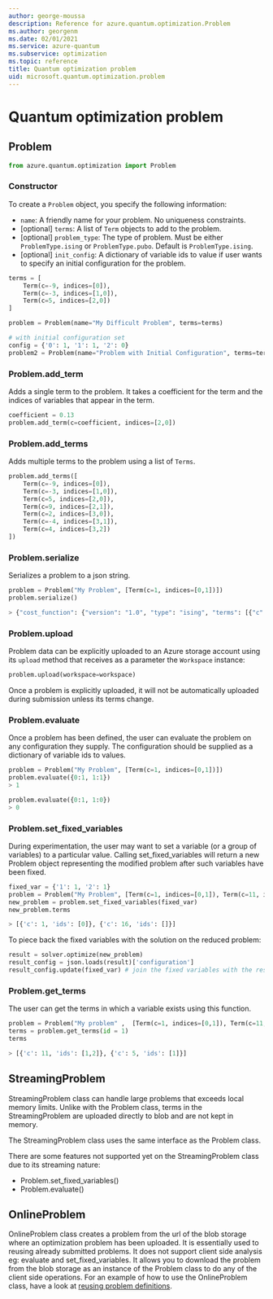 ```yaml
---
author: george-moussa
description: Reference for azure.quantum.optimization.Problem
ms.author: georgenm
ms.date: 02/01/2021
ms.service: azure-quantum
ms.subservice: optimization
ms.topic: reference
title: Quantum optimization problem
uid: microsoft.quantum.optimization.problem
---
```


# Quantum optimization problem

## Problem

```py
from azure.quantum.optimization import Problem
```

### Constructor

To create a `Problem` object, you specify the following information:

- `name`: A friendly name for your problem. No uniqueness constraints.
- [optional] `terms`: A list of `Term` objects to add to the problem.
- [optional] `problem_type`: The type of problem. Must be either
  `ProblemType.ising` or `ProblemType.pubo`. Default is `ProblemType.ising`.
- [optional] `init_config`: A dictionary of variable ids to value if user wants to specify an initial configuration for the problem.

```py
terms = [
    Term(c=-9, indices=[0]),
    Term(c=-3, indices=[1,0]),
    Term(c=5, indices=[2,0])
]

problem = Problem(name="My Difficult Problem", terms=terms)

# with initial configuration set
config = {'0': 1, '1': 1, '2': 0}
problem2 = Problem(name="Problem with Initial Configuration", terms=terms, init_config=config)
```

### Problem.add_term

Adds a single term to the problem. It takes a coefficient for the term and the indices
of variables that appear in the term.

```py
coefficient = 0.13
problem.add_term(c=coefficient, indices=[2,0])
```

### Problem.add_terms

Adds multiple terms to the problem using a list of `Terms`.

```py
problem.add_terms([
    Term(c=-9, indices=[0]),
    Term(c=-3, indices=[1,0]),
    Term(c=5, indices=[2,0]),
    Term(c=9, indices=[2,1]),
    Term(c=2, indices=[3,0]),
    Term(c=-4, indices=[3,1]),
    Term(c=4, indices=[3,2])
])
```

### Problem.serialize

Serializes a problem to a json string.

```py
problem = Problem("My Problem", [Term(c=1, indices=[0,1])])
problem.serialize()

> {"cost_function": {"version": "1.0", "type": "ising", "terms": [{"c": 1, "ids": [0, 1]}]}}
```

### Problem.upload

Problem data can be explicitly uploaded to an Azure storage account using its
`upload` method that receives as a parameter the `Workspace` instance:

```py
problem.upload(workspace=workspace)
```

Once a problem is explicitly uploaded, it will not be automatically uploaded
during submission unless its terms change.


### Problem.evaluate

Once a problem has been defined, the user can evaluate the problem on any configuration they supply. The configuration should be supplied as a dictionary of variable ids to values. 

```py
problem = Problem("My Problem", [Term(c=1, indices=[0,1])])
problem.evaluate({0:1, 1:1}) 
> 1

problem.evaluate({0:1, 1:0})
> 0
```

### Problem.set_fixed_variables

During experimentation, the user may want to set a variable (or a group of variables) to a particular value. Calling set_fixed_variables will return a new Problem object representing the modified problem after such variables have been fixed.

```py
fixed_var = {'1': 1, '2': 1}
problem = Problem("My Problem", [Term(c=1, indices=[0,1]), Term(c=11, indices=[1,2]), Term(c=5, indices=[])])
new_problem = problem.set_fixed_variables(fixed_var)
new_problem.terms

> [{'c': 1, 'ids': [0]}, {'c': 16, 'ids': []}]
```

To piece back the fixed variables with the solution on the reduced problem:

```py
result = solver.optimize(new_problem)
result_config = json.loads(result)['configuration']
result_config.update(fixed_var) # join the fixed variables with the result
```

### Problem.get_terms

The user can get the terms in which a variable exists using this function.

```py
problem = Problem("My problem" ,  [Term(c=1, indices=[0,1]), Term(c=11, indices=[1,2]), Term(c=5, indices=[1])])
terms = problem.get_terms(id = 1)
terms

> [{'c': 11, 'ids': [1,2]}, {'c': 5, 'ids': [1]}]
```

## StreamingProblem

StreamingProblem class can handle large problems that exceeds local memory limits. Unlike with the Problem class, terms in the StreamingProblem are uploaded directly to blob and are not kept in memory.

The StreamingProblem class uses the same interface as the Problem class.

There are some features not supported yet on the StreamingProblem class due to its streaming nature:

- Problem.set_fixed_variables()
- Problem.evaluate()

## OnlineProblem

OnlineProblem class creates a problem from the url of the blob storage where an optimization problem has been uploaded. It is essentially used to reusing already submitted problems.
It does not support client side analysis eg: evaluate and set_fixed_variables. It allows you to download the problem from the blob storage as an instance of the Problem class to do any of the client side operations. For an example of how to use the OnlineProblem class, have a look at [reusing problem definitions](xref:microsoft.quantum.optimization.reuse-problem-definitions).
